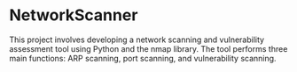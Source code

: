 # NetworkScanner
This project involves developing a network scanning and vulnerability assessment tool using Python and the nmap library. The tool performs three main functions: ARP scanning, port scanning, and vulnerability scanning. 

